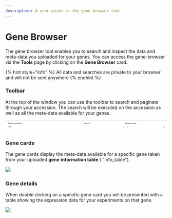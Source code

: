 ```yaml
---
description: A user guide to the gene browser tool
---
```


# Gene Browser

The gene browser tool enables you to search and inspect the data and meta-data you uploaded for your genes. You can access the gene-browser via the **Tools** page by clicking on the **Gene Browser** card.

{% hint style="info" %}
All data and searches are private to your browser and will not be sent anywhere
{% endhint %}

### Toolbar

At the top of the window you can use the toolbar to search and paginate through your accession. The search will be executed on the accession as well as all the meta-data available for your genes.

![](../../.gitbook/assets/gene-browser-toolbar.png)

### Gene cards

The gene cards display the meta-data available for a specific gene taken from your uploaded **gene** **information table** ( "info\_table").&#x20;

![](../../.gitbook/assets/gen\_browser\_example\_gene.png)

### Gene details

When double clicking on a specific gene card you will be presented with a table showing the expression data for your experiments on that gene.

![](../../.gitbook/assets/gene\_browser\_gene\_more\_info.png)
